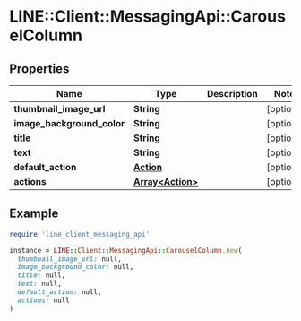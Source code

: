 # LINE::Client::MessagingApi::CarouselColumn

## Properties

| Name | Type | Description | Notes |
| ---- | ---- | ----------- | ----- |
| **thumbnail_image_url** | **String** |  | [optional] |
| **image_background_color** | **String** |  | [optional] |
| **title** | **String** |  | [optional] |
| **text** | **String** |  | [optional] |
| **default_action** | [**Action**](Action.md) |  | [optional] |
| **actions** | [**Array&lt;Action&gt;**](Action.md) |  | [optional] |

## Example

```ruby
require 'line_client_messaging_api'

instance = LINE::Client::MessagingApi::CarouselColumn.new(
  thumbnail_image_url: null,
  image_background_color: null,
  title: null,
  text: null,
  default_action: null,
  actions: null
)
```

